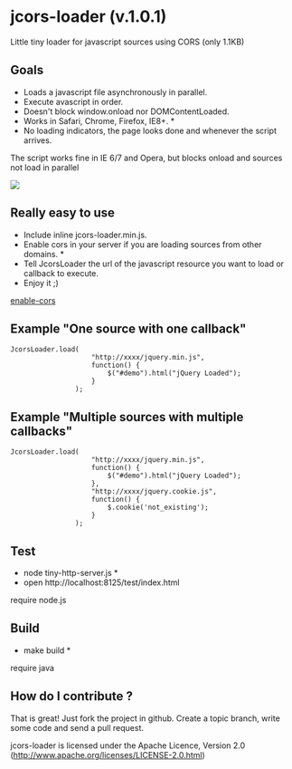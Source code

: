 jcors-loader (v.1.0.1)
======================
Little tiny loader for javascript sources using CORS (only 1.1KB)

Goals
------------------
- Loads a javascript file asynchronously in parallel.
- Execute avascript in order.
- Doesn't block window.onload nor DOMContentLoaded.
- Works in Safari, Chrome, Firefox, IE8+. *
- No loading indicators, the page looks done and whenever the script arrives.

The script works fine in IE 6/7 and Opera, but blocks onload and sources not load in parallel

<img src="http://imageshack.us/a/img203/6493/screenshot20121008at123.png">

Really easy to use
------------------
- Include inline jcors-loader.min.js.
- Enable cors in your server if you are loading sources from other domains. *
- Tell JcorsLoader the url of the javascript resource you want to load or callback to execute.
- Enjoy it ;)

[enable-cors](http://enable-cors.org/)

Example "One source with one callback"
----------------------------------
    
    JcorsLoader.load(
				    	"http://xxxx/jquery.min.js", 
				    	function() {
        					$("#demo").html("jQuery Loaded");
				    	}
    				);

Example "Multiple sources with multiple callbacks"
--------------------------------------------------
    
    JcorsLoader.load(
    					"http://xxxx/jquery.min.js",
						function() {
        					$("#demo").html("jQuery Loaded");
    					},
    					"http://xxxx/jquery.cookie.js",
    					function() {  
    						$.cookie('not_existing'); 
    					}
    				);


Test
----
- node tiny-http-server.js *
- open http://localhost:8125/test/index.html

require node.js

Build
-----
- make build *

require java

How do I contribute ?
---------------------
That is great! Just fork the project in github. Create a topic branch, write some code and send a pull request.

jcors-loader is licensed under the Apache Licence, Version 2.0 (http://www.apache.org/licenses/LICENSE-2.0.html)
